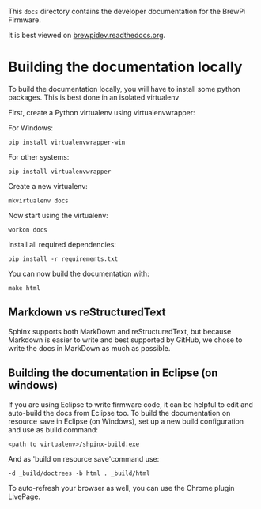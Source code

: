 This `docs` directory contains the developer documentation for the BrewPi Firmware.

It is best viewed on [brewpidev.readthedocs.org](brewpidev.readthedocs.org).


# Building the documentation locally
To build the documentation locally, you will have to install some python packages.
This is best done in an isolated virtualenv

First, create a Python virtualenv using virtualenvwrapper:

For Windows:

    pip install virtualenvwrapper-win
    
For other systems:
    
    pip install virtualenvwrapper
    

Create a new virtualenv:

    mkvirtualenv docs

Now start using the virtualenv:
    
    workon docs


Install all required dependencies:

    pip install -r requirements.txt
    
You can now build the documentation with:

    make html

## Markdown vs reStructuredText
Sphinx supports both MarkDown and reStructuredText, but because Markdown is easier to write and best supported by GitHub, we chose to write the docs in MarkDown as much as possible.


## Building the documentation in Eclipse (on windows)
If you are using Eclipse to write firmware code, it can be helpful to edit and auto-build the docs from Eclipse too.
To build the documentation on resource save in Eclipse (on Windows), set up a new build configuration and use as build command:

    <path to virtualenv>/shpinx-build.exe

And as 'build on resource save'command use:

    -d _build/doctrees -b html . _build/html
    
To auto-refresh your browser as well, you can use the Chrome plugin LivePage.